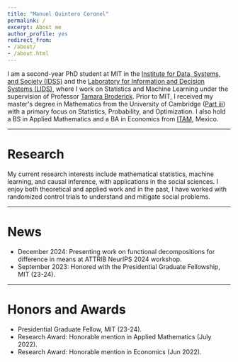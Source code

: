 ```yaml
---
title: "Manuel Quintero Coronel"
permalink: /
excerpt: About me
author_profile: yes
redirect_from:
- /about/
- /about.html
---
```


I am a second-year PhD student at MIT in the [Institute for Data, Systems, and Society (IDSS)](https://idss.mit.edu/) and the [Laboratory for Information and Decision Systems (LIDS)](https://lids.mit.edu/), where I work on Statistics and Machine Learning under the supervision of Professor [Tamara Broderick](https://tamarabroderick.com/). Prior to MIT, I received my master's degree in Mathematics from the University of Cambridge ([Part iii](https://en.wikipedia.org/wiki/Part_III_of_the_Mathematical_Tripos)) with a primary focus on Statistics, Probability, and Optimization. I also hold a BS in Applied Mathematics and a BA in Economics from [ITAM](https://www.itam.mx/), Mexico.

------

Research
======

My current research interests include mathematical statistics, machine learning, and causal inference, with applications in the social sciences. I enjoy both theoretical and applied work and in the past, I have worked with randomized control trials to understand and mitigate social problems.

------

News
======

* December 2024: Presenting work on functional decompositions for difference in means at ATTRIB NeurIPS 2024 workshop.
* September 2023: Honored with the Presidential Graduate Fellowship, MIT (23-24).

------

Honors and Awards
======

* Presidential Graduate Fellow, MIT (23-24).
* Research Award: Honorable mention in Applied Mathematics (July 2022).
* Research Award: Honorable mention in Economics (Jun 2022).
